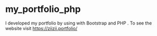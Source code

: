 # my_portfolio_php
I developed my portfolio by using with Bootstrap and PHP . To see the website visit https://ziizii.portfolio/
